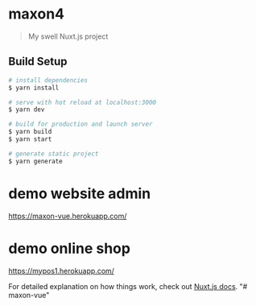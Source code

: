 # maxon4

> My swell Nuxt.js project

## Build Setup

``` bash
# install dependencies
$ yarn install

# serve with hot reload at localhost:3000
$ yarn dev

# build for production and launch server
$ yarn build
$ yarn start

# generate static project
$ yarn generate
```

# demo website admin
https://maxon-vue.herokuapp.com/

# demo online shop
https://mypos1.herokuapp.com/

For detailed explanation on how things work, check out [Nuxt.js docs](https://nuxtjs.org).
"# maxon-vue" 

